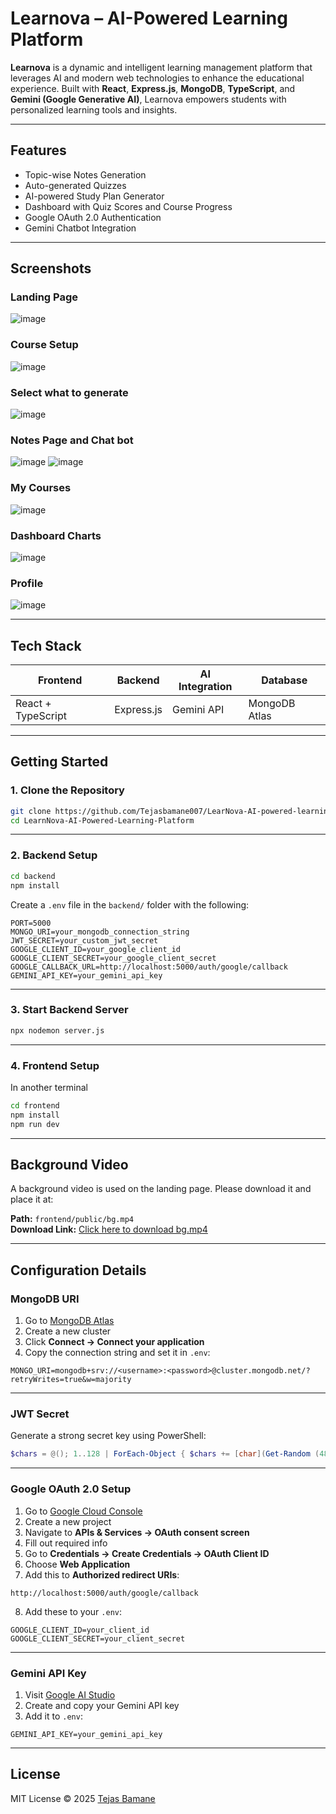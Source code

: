 # Learnova – AI-Powered Learning Platform

**Learnova** is a dynamic and intelligent learning management platform that leverages AI and modern web technologies to enhance the educational experience. Built with **React**, **Express.js**, **MongoDB**, **TypeScript**, and **Gemini (Google Generative AI)**, Learnova empowers students with personalized learning tools and insights.

---

## Features

- Topic-wise Notes Generation  
- Auto-generated Quizzes  
- AI-powered Study Plan Generator  
- Dashboard with Quiz Scores and Course Progress  
- Google OAuth 2.0 Authentication  
- Gemini Chatbot Integration

---

## Screenshots

### Landing Page  
![image](https://github.com/user-attachments/assets/d5869f42-04cf-4ed3-b48b-5b7eb3fcc3ea)

### Course Setup  
![image](https://github.com/user-attachments/assets/8f8b0b6f-1a67-47f1-b884-d646a85b72b7)

### Select what to generate
![image](https://github.com/user-attachments/assets/2bc13818-c613-4a17-9eec-0e5450fd85d7)

### Notes Page and Chat bot
![image](https://github.com/user-attachments/assets/37b52b42-0354-4d47-bb6c-430f5ec074a2)
![image](https://github.com/user-attachments/assets/c010d67b-377e-4631-bca3-de327478e4e7)

### My Courses
![image](https://github.com/user-attachments/assets/b571e7ab-5f02-4b55-80a2-d48bf12f81b3)

### Dashboard Charts  
![image](https://github.com/user-attachments/assets/37e7ad57-f6a6-464a-9a8b-f15a5f586dc4)

### Profile 
![image](https://github.com/user-attachments/assets/6f85e294-8fa7-4380-abca-9d128690ca6a)

---

## Tech Stack

| Frontend         | Backend     | AI Integration | Database      |
|------------------|-------------|----------------|---------------|
| React + TypeScript | Express.js | Gemini API     | MongoDB Atlas |

---

## Getting Started

### 1. Clone the Repository

```bash
git clone https://github.com/Tejasbamane007/LearNova-AI-powered-learning-managment-system.git
cd LearnNova-AI-Powered-Learning-Platform
```

---

### 2. Backend Setup

```bash
cd backend
npm install
```

Create a `.env` file in the `backend/` folder with the following:

```env
PORT=5000
MONGO_URI=your_mongodb_connection_string
JWT_SECRET=your_custom_jwt_secret
GOOGLE_CLIENT_ID=your_google_client_id
GOOGLE_CLIENT_SECRET=your_google_client_secret
GOOGLE_CALLBACK_URL=http://localhost:5000/auth/google/callback
GEMINI_API_KEY=your_gemini_api_key
```

---

### 3. Start Backend Server

```bash
npx nodemon server.js
```

---

### 4. Frontend Setup

In another terminal
```bash
cd frontend
npm install
npm run dev
```

---

## Background Video

A background video is used on the landing page. Please download it and place it at:

**Path:** `frontend/public/bg.mp4`  
**Download Link:** [Click here to download bg.mp4](https://drive.google.com/drive/folders/1Rj4epXnRAEU7Crm-BxEIygsXnaZmjveu?usp=sharing)

---

## Configuration Details

### MongoDB URI

1. Go to [MongoDB Atlas](https://www.mongodb.com/cloud/atlas/register)
2. Create a new cluster
3. Click **Connect → Connect your application**
4. Copy the connection string and set it in `.env`:

```env
MONGO_URI=mongodb+srv://<username>:<password>@cluster.mongodb.net/?retryWrites=true&w=majority
```

---

### JWT Secret

Generate a strong secret key using PowerShell:

```powershell
$chars = @(); 1..128 | ForEach-Object { $chars += [char](Get-Random (48..57 + 97..102)) }; $chars -join ''
```


---

### Google OAuth 2.0 Setup

1. Go to [Google Cloud Console](https://console.cloud.google.com/)
2. Create a new project
3. Navigate to **APIs & Services → OAuth consent screen**
4. Fill out required info
5. Go to **Credentials → Create Credentials → OAuth Client ID**
6. Choose **Web Application**
7. Add this to **Authorized redirect URIs**:

```
http://localhost:5000/auth/google/callback
```

8. Add these to your `.env`:

```env
GOOGLE_CLIENT_ID=your_client_id
GOOGLE_CLIENT_SECRET=your_client_secret
```

---

### Gemini API Key

1. Visit [Google AI Studio](https://makersuite.google.com/app/apikey)
2. Create and copy your Gemini API key
3. Add it to `.env`:

```env
GEMINI_API_KEY=your_gemini_api_key
```

---


## License

MIT License © 2025 [Tejas Bamane](https://github.com/Tejasbamane007)

